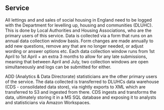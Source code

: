 ## Service

All lettings and and sales of social housing in England need to be logged with the Department for levelling up, housing and communities (DLUHC). This is done by Local Authorities and Housing Associations, who are the primary users of this service. Data is collected via a form that runs on an annual data collection window basis. Form changes are made annually to add new questions, remove any that are no longer needed, or adjust wording or answer options etc. Each data collection window runs from 1st April to 1st April + an extra 3 months to allow for any late submissions, meaning that between April and July, two collection windows are open simultaneously and logs can be submitted for either.

ADD (Analytics & Data Directorate) statisticians are the other primary users of the service. The data collected is transferred to DLUHCs data warehouse (CDS - consolidated data store), via nightly exports to XML which are transferred to S3 and ingested from there. CDS ingests and transforms the data, ultimately storing it in a MS SQL database and exposing it to analysts and statisticians via Amazon Workspaces. 
